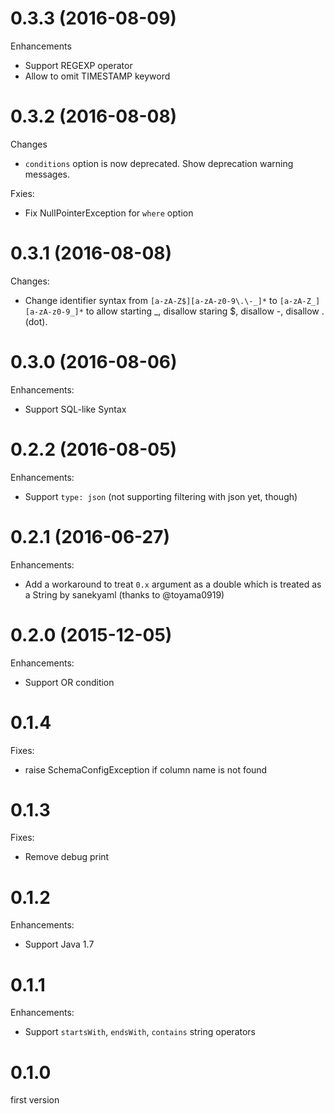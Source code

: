 # 0.3.3 (2016-08-09)

Enhancements

* Support REGEXP operator
* Allow to omit TIMESTAMP keyword

# 0.3.2 (2016-08-08)

Changes

* `conditions` option is now deprecated. Show deprecation warning messages.

Fxies:

* Fix NullPointerException for `where` option

# 0.3.1 (2016-08-08)

Changes:

* Change identifier syntax from `[a-zA-Z$][a-zA-z0-9\.\-_]*` to `[a-zA-Z_][a-zA-z0-9_]*` to allow starting _, disallow staring $, disallow -, disallow . (dot).

# 0.3.0 (2016-08-06)

Enhancements:

* Support SQL-like Syntax

# 0.2.2 (2016-08-05)

Enhancements:

* Support `type: json` (not supporting filtering with json yet, though)

# 0.2.1 (2016-06-27)

Enhancements:

* Add a workaround to treat `0.x` argument as a double which is treated as a String by sanekyaml (thanks to @toyama0919)

# 0.2.0 (2015-12-05)

Enhancements:

* Support OR condition

# 0.1.4

Fixes:

* raise SchemaConfigException if column name is not found

# 0.1.3

Fixes:

* Remove debug print

# 0.1.2

Enhancements:

* Support Java 1.7

# 0.1.1

Enhancements:

* Support `startsWith`, `endsWith`, `contains` string operators

# 0.1.0

first version
